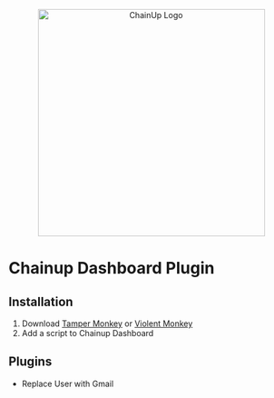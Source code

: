 <p align="center">
    <picture>
        <source media="(prefers-color-scheme: dark)" srcset="https://www.chainup.com/wp-content/uploads/2025/02/logo_white.svg">
        <source media="(prefers-color-scheme: light)" srcset="https://www.chainup.com/wp-content/uploads/2025/02/Group-1312317262.svg">
        <img alt="ChainUp Logo" src="https://www.chainup.com/wp-content/uploads/2025/02/Group-1312317262.svg" width="400px">
    </picture>
</p>

# Chainup Dashboard Plugin

## Installation 

1. Download [Tamper Monkey](https://chromewebstore.google.com/detail/tampermonkey/dhdgffkkebhmkfjojejmpbldmpobfkfo) or [Violent Monkey](https://chromewebstore.google.com/detail/violentmonkey/jinjaccalgkegednnccohejagnlnfdag)
2. Add a script to Chainup Dashboard

## Plugins

- Replace User with Gmail
